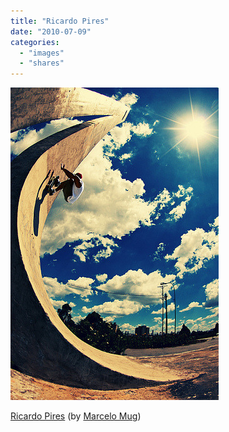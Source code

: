 ```yaml
---
title: "Ricardo Pires"
date: "2010-07-09"
categories:
  - "images"
  - "shares"
---
```


![](images/tumblr_l4gsd7V4Ab1qz4vrlo1_400.jpg)

[Ricardo Pires](http://www.flickr.com/photos/marcelomug/4668349118/) (by [Marcelo Mug](http://flickr.com/photos/marcelomug))
